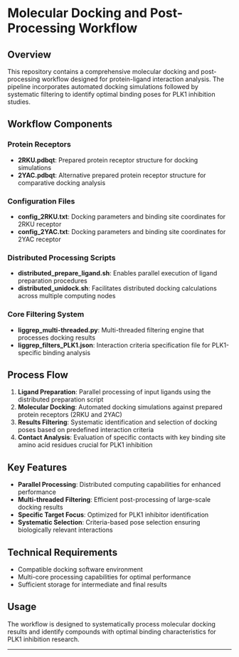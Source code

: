 # Molecular Docking and Post-Processing Workflow

## Overview

This repository contains a comprehensive molecular docking and post-processing workflow designed for protein-ligand interaction analysis. The pipeline incorporates automated docking simulations followed by systematic filtering to identify optimal binding poses for PLK1 inhibition studies.

## Workflow Components

### Protein Receptors
- **2RKU.pdbqt**: Prepared protein receptor structure for docking simulations
- **2YAC.pdbqt**: Alternative prepared protein receptor structure for comparative docking analysis

### Configuration Files
- **config_2RKU.txt**: Docking parameters and binding site coordinates for 2RKU receptor
- **config_2YAC.txt**: Docking parameters and binding site coordinates for 2YAC receptor

### Distributed Processing Scripts
- **distributed_prepare_ligand.sh**: Enables parallel execution of ligand preparation procedures
- **distributed_unidock.sh**: Facilitates distributed docking calculations across multiple computing nodes

### Core Filtering System
- **liggrep_multi-threaded.py**: Multi-threaded filtering engine that processes docking results
- **liggrep_filters_PLK1.json**: Interaction criteria specification file for PLK1-specific binding analysis

## Process Flow

1. **Ligand Preparation**: Parallel processing of input ligands using the distributed preparation script
2. **Molecular Docking**: Automated docking simulations against prepared protein receptors (2RKU and 2YAC)
3. **Results Filtering**: Systematic identification and selection of docking poses based on predefined interaction criteria
4. **Contact Analysis**: Evaluation of specific contacts with key binding site amino acid residues crucial for PLK1 inhibition

## Key Features

- **Parallel Processing**: Distributed computing capabilities for enhanced performance
- **Multi-threaded Filtering**: Efficient post-processing of large-scale docking results
- **Specific Target Focus**: Optimized for PLK1 inhibitor identification
- **Systematic Selection**: Criteria-based pose selection ensuring biologically relevant interactions

## Technical Requirements

- Compatible docking software environment
- Multi-core processing capabilities for optimal performance
- Sufficient storage for intermediate and final results

## Usage

The workflow is designed to systematically process molecular docking results and identify compounds with optimal binding characteristics for PLK1 inhibition research.

---
